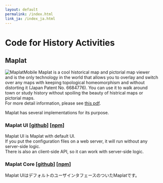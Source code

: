 ```yaml
---
layout: default
permalink: /index.html
link_ja: /index_ja.html
---
```


# Code for History Activities

## Maplat
![MaplatMobile](Maplat-iPhone.png)
Maplat is a cool historical map and pictorial map viewer and is the only technology in the world that allows you to overlay and switch over any maps with keeping topological homeomorphism and without distorting it (Japan Patent No. 6684776). You can use it to walk around town or study history without spoiling the beauty of histrical maps or pictorial maps.  
For more detail information, please see [this pdf](maplat_flyer.pdf). 

Maplat has several implementations for its purpose.

### Maplat UI [[github](https://github.com/code4history/Maplat/wiki)] [[npm](https://www.npmjs.com/package/@maplat/ui)]  
Maplat UI is Maplat with default UI.  
If you put the configuration files on a web server, it will run without any server-side logic.  
There is also an client-side API, so it can work with server-side logic.

### Maplat Core [[github](https://github.com/code4history/MaplatCore/wiki)] [[npm](https://www.npmjs.com/package/@maplat/core)]  
Maplat UIはデフォルトのユーザインタフェースのついたMaplatです。
